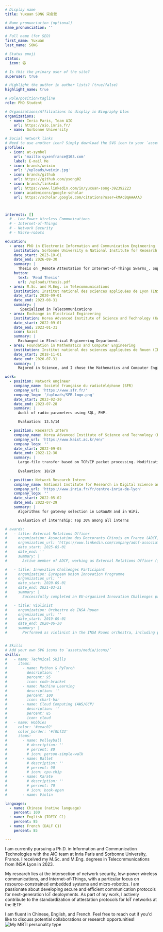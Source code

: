 ```yaml
---
# Display name
title: Yuxuan SONG 宋俞萱

# Name pronunciation (optional)
name_pronunciation: ''

# Full name (for SEO)
first_name: Yuxuan
last_name: SONG

# Status emoji
status:
  icon: 😆

# Is this the primary user of the site?
superuser: true

# Highlight the author in author lists? (true/false)
highlight_name: true

# Role/position/tagline
role: PhD Student

# Organizations/Affiliations to display in Biography blox
organizations:
  - name: Inria Paris, Team AIO
    url: https://aio.inria.fr/ 
  - name: Sorbonne University

# Social network links
# Need to use another icon? Simply download the SVG icon to your `assets/media/icons/` folder.
profiles:
  - icon: at-symbol
    url: 'mailto:syxenfrance@163.com'
    label: E-mail Me
  - icon: brands/weixin
    url: '/uploads/weixin.jpg'  
  - icon: brands/github
    url: https://github.com/ysong02 
  - icon: brands/linkedin
    url: https://www.linkedin.com/in/yuxuan-song-392392223
  - icon: academicons/google-scholar
    url: https://scholar.google.com/citations?user=kMAcBqAAAAAJ



interests: []
  # - Low Power Wireless Communications
  # - Internet-of-Things
  # - Network Security
  # - Micro-robots

education: 
  - area: PhD in Electronic Information and Communication Engineering
    institution: Sorbonne University & National Institute for Research in Digital Science and Technology (Inria) Paris
    date_start: 2023-10-01
    date_end: 2026-09-30
    summary: |
      Thesis on _Remote Attestation for Internet-of-Things Swarms_. Supervised by Dr. Thomas Watteyne and Dr. Malisa Vucinic.
    button:
      text: 'Read Thesis'
      url: /uploads/thesis.pdf
  - area: M.Sc. and M.Eng. in Telecommunications
    institution: Institut national des sciences appliquées de Lyon (INSA Lyon)
    date_start: 2020-09-01
    date_end: 2023-08-31
    summary: |
       Specialized in Telecommunications
  - area: Exchange in Electrical Engineering
    institution: Korea Advanced Institute of Science and Technology (KAIST)
    date_start: 2022-09-01
    date_end: 2023-01-31
    icon: kaist
    summary: |
      Exchanged in Electrical Engineering Department.
  - area: Foundation in Mathematics and Computer Engineering
    institution: Institut national des sciences appliquées de Rouen (INSA Rouen)
    date_start: 2018-11-01
    date_end: 2020-07-31
    summary: |
      Majored in Science, and I chose the Mathematics and Computer Engineering

work:
  - position: Network engineer
    company_name: Société française du radiotéléphone (SFR) 
    company_url: 'https://www.sfr.fr/'
    company_logo: '/uploads/SFR-logo.png'
    date_start: 2023-02-20
    date_end: 2023-07-28
    summary: |
      Audit of radio parameters using SQL, PHP.

      Evaluation: 13.5/14

  - position: Research Intern
    company_name: Korea Advanced Institute of Science and Technology (KAIST) NDSL Lab
    company_url: 'https://www.kaist.ac.kr/en/'
    company_logo: ''
    date_start: 2022-09-05
    date_end: 2022-12-30
    summary: |
      Large-file transfer based on TCP/IP packet processing. Modification of protocol on low layer via DPDK
      
      Evaluation: 18/20

  - position: Network Research Intern
    company_name: National Institute for Research in Digital Science and Technology (Inria) Lyon
    company_url: 'https://www.inria.fr/fr/centre-inria-de-lyon'
    company_logo: ''
    date_start: 2022-05-02
    date_end: 2022-07-29
    summary: |
      Algorithms for gateway selection in LoRaWAN and in WiFi.

      Evaluation of internship: Top 30% among all interns

# awards:
#   - title: External Relations Officer
#     organization: Association des Doctorants Chinois en France (ADCF) 全法中国博士生联谊会
#     organization_url: 'https://www.linkedin.com/company/adcf-association-des-doctorants-chinois-en-france/?originalSubdomain=fr'
#     date_start: 2025-05-01
#     date_end: ''
#     summary: |
#       Active member of ADCF, working as External Relations Officer (外联部).

#   - title: Innovation Challenges Participant
#     organization: European Union Innovation Programme
#     organization_url: ''
#     date_start: 2020-09-01
#     date_end: 2021-03-31
#     summary: |
#       Successfully completed an EU-organized Innovation Challenges project, focusing on innovative technology solutions.

#   - title: Violinist
#     organization: Orchestre de INSA Rouen
#     organization_url: ''
#     date_start: 2019-09-01
#     date_end: 2020-06-30
#     summary: |
#       Performed as violinist in the INSA Rouen orchestra, including performances at the Chinese New Year Gala and the graduation ceremony at INSA Rouen.


# Skills
# Add your own SVG icons to `assets/media/icons/`
skills:
#   - name: Technical Skills
#     items:
#       - name: Python & PyTorch
#         description: ''
#         percent: 95
#         icon: code-bracket
#       - name: Machine Learning
#         description: ''
#         percent: 100
#         icon: chart-bar
#       - name: Cloud Computing (AWS/GCP)
#         description: ''
#         percent: 85
#         icon: cloud
#   - name: Hobbies
#     color: '#eeac02'
#     color_border: '#f0bf23'
#     items:
#       - name: Volleyball
#         # description: ''
#         # percent: 80
#         # icon: person-simple-walk
#       - name: Ballet
#         # description: ''
#         # percent: 90
#         # icon: cpu-chip
#       - name: Karate
#         # description: ''
#         # percent: 70
#         # icon: book-open
#       - name: Violin

languages:
  - name: Chinese (native language)
    percent: 100
  - name: English (TOEIC C1)
    percent: 85
  - name: French (DALF C1)
    percent: 85

---
```


I am currently pursuing a Ph.D. in Information and Communication Technologies with the AIO team at Inria Paris and Sorbonne University, France. I received my M.Sc. and M.Eng. degrees in Telecommunications from INSA Lyon in 2023.

My research lies at the intersection of network security, low-power wireless communications, and Internet-of-Things, with a particular focus on resource-constrained embedded systems and micro-robotics. I am passionate about developing secure and efficient communication protocols for next-generation IoT deployments. As part of my work, I actively contribute to the standardization of attestation protocols for IoT networks at the IETF.

I am fluent in Chinese, English, and French. Feel free to reach out if you'd like to discuss potential collaborations or research opportunities!
![My MBTI personality type](mbti.png)